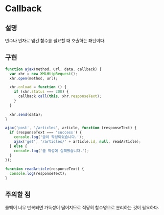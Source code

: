 # Callback

## 설명

변수나 인자로 넘긴 함수를 필요할 때 호출하는 패턴이다.

## 구현

``` javascript
function ajax(method, url, data, callback) {
  var xhr = new XMLHttpRequest();
  xhr.open(method, url);

  xhr.onload = function () {
    if (xhr.status === 200) {
      callback.call(this, xhr.responseText);
    }
  }
  
  xhr.send(data);
}

ajax('post', '/articles', article, function (responseText) {
  if (responseText === 'success') {
    console.log('글이 작성되었습니다.');
    ajax('get', '/articles/' + article.id, null, readArticle);
  } else {
    console.log('글 작성에 실패했습니다.');
  }
});
  
function readArticle(responseText) {
  console.log(responseText);
}
```

## 주의할 점

콜백이 너무 반복되면 가독성이 떨어지므로 적당히 함수명으로 분리하는 것이 필요하다.